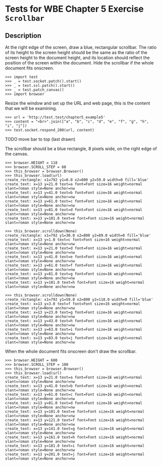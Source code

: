 Tests for WBE Chapter 5 Exercise `Scrollbar`
=======================

Description
-----------

At the right edge of the screen, draw a blue, rectangular scrollbar. 
The ratio of its height to the screen height should be the same as the ratio of
  the screen height to the document height, and its location should reflect the
  position of the screen within the document. 
Hide the scrollbar if the whole document fits onscreen.

    >>> import test
    >>> _ = test.socket.patch().start()
    >>> _ = test.ssl.patch().start()
    >>> _ = test.patch_canvas()
    >>> import browser

Resize the window and set up the URL and web page, this is the content that we will be examining.


    >>> url = 'http://test.test/chapter5_example5'
    >>> content = "<br>".join(["a", "b", "c", "d", "e", "f", "g", "h", "i", "j"])
    >>> test.socket.respond_200(url, content)

TODO move bar to top (last drawn)

The scrollbar should be a blue rectangle, 8 pixels wide, on the right edge of the canvas.

    >>> browser.HEIGHT = 118
    >>> browser.SCROLL_STEP = 60
    >>> this_browser = browser.Browser()
    >>> this_browser.load(url)
    create_rectangle: x1=792 y1=0.0 x2=800 y2=59.0 width=0 fill='blue'
    create_text: x=13 y=21.0 text=a font=Font size=16 weight=normal slant=roman style=None anchor=nw
    create_text: x=13 y=41.0 text=b font=Font size=16 weight=normal slant=roman style=None anchor=nw
    create_text: x=13 y=61.0 text=c font=Font size=16 weight=normal slant=roman style=None anchor=nw
    create_text: x=13 y=81.0 text=d font=Font size=16 weight=normal slant=roman style=None anchor=nw
    create_text: x=13 y=101.0 text=e font=Font size=16 weight=normal slant=roman style=None anchor=nw
    
    >>> this_browser.scrolldown(None)
    create_rectangle: x1=792 y1=30.0 x2=800 y2=89.0 width=0 fill='blue'
    create_text: x=13 y=1.0 text=c font=Font size=16 weight=normal slant=roman style=None anchor=nw
    create_text: x=13 y=21.0 text=d font=Font size=16 weight=normal slant=roman style=None anchor=nw
    create_text: x=13 y=41.0 text=e font=Font size=16 weight=normal slant=roman style=None anchor=nw
    create_text: x=13 y=61.0 text=f font=Font size=16 weight=normal slant=roman style=None anchor=nw
    create_text: x=13 y=81.0 text=g font=Font size=16 weight=normal slant=roman style=None anchor=nw
    create_text: x=13 y=101.0 text=h font=Font size=16 weight=normal slant=roman style=None anchor=nw

    >>> this_browser.scrolldown(None)
    create_rectangle: x1=792 y1=59.0 x2=800 y2=118.0 width=0 fill='blue'
    create_text: x=13 y=3.0 text=f font=Font size=16 weight=normal slant=roman style=None anchor=nw
    create_text: x=13 y=23.0 text=g font=Font size=16 weight=normal slant=roman style=None anchor=nw
    create_text: x=13 y=43.0 text=h font=Font size=16 weight=normal slant=roman style=None anchor=nw
    create_text: x=13 y=63.0 text=i font=Font size=16 weight=normal slant=roman style=None anchor=nw
    create_text: x=13 y=83.0 text=j font=Font size=16 weight=normal slant=roman style=None anchor=nw
    

When the whole document fits onscreen don't draw the scrollbar.

    >>> browser.HEIGHT = 600
    >>> browser.SCROLL_STEP = 100
    >>> this_browser = browser.Browser()
    >>> this_browser.load(url)
    create_text: x=13 y=21.0 text=a font=Font size=16 weight=normal slant=roman style=None anchor=nw
    create_text: x=13 y=41.0 text=b font=Font size=16 weight=normal slant=roman style=None anchor=nw
    create_text: x=13 y=61.0 text=c font=Font size=16 weight=normal slant=roman style=None anchor=nw
    create_text: x=13 y=81.0 text=d font=Font size=16 weight=normal slant=roman style=None anchor=nw
    create_text: x=13 y=101.0 text=e font=Font size=16 weight=normal slant=roman style=None anchor=nw
    create_text: x=13 y=121.0 text=f font=Font size=16 weight=normal slant=roman style=None anchor=nw
    create_text: x=13 y=141.0 text=g font=Font size=16 weight=normal slant=roman style=None anchor=nw
    create_text: x=13 y=161.0 text=h font=Font size=16 weight=normal slant=roman style=None anchor=nw
    create_text: x=13 y=181.0 text=i font=Font size=16 weight=normal slant=roman style=None anchor=nw
    create_text: x=13 y=201.0 text=j font=Font size=16 weight=normal slant=roman style=None anchor=nw
